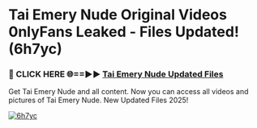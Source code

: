 # Tai Emery Nude Original Videos 0nlyFans Leaked - Files Updated! (6h7yc)

<h3>🔴 CLICK HERE 🌐==►► <a href="https://tinyurl.com/5h6xmrr3" rel="nofollow">Tai Emery Nude Updated Files</a></h3>

Get Tai Emery Nude and all content. Now you can access all videos and pictures of Tai Emery Nude. New Updated Files 2025!

[![6h7yc](https://i.imgur.com/KVD873Z.gif)](https://tinyurl.com/5h6xmrr3)

